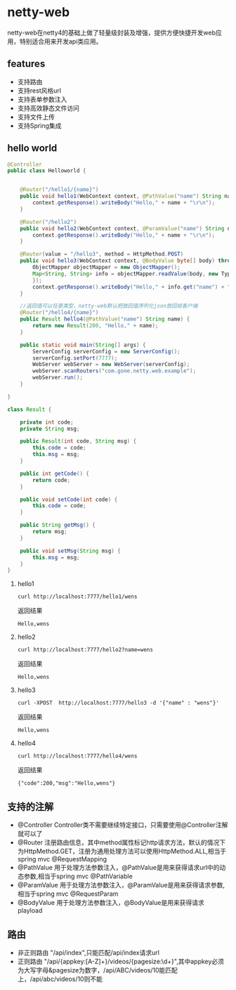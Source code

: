 # netty-web

netty-web在netty4的基础上做了轻量级封装及增强，提供方便快捷开发web应用，特别适合用来开发api类应用。

## features

* 支持路由
* 支持rest风格url
* 支持表单参数注入
* 支持高效静态文件访问
* 支持文件上传
* 支持Spring集成

## hello world

```java
@Controller
public class Helloworld {


    @Router("/hello1/{name}")
    public void hello1(WebContext context, @PathValue("name") String name) {
        context.getResponse().writeBody("Hello," + name + "\r\n");
    }

    @Router("/hello2")
    public void hello2(WebContext context, @ParamValue("name") String name) {
        context.getResponse().writeBody("Hello," + name + "\r\n");
    }

    @Router(value = "/hello3", method = HttpMethod.POST)
    public void hello3(WebContext context, @BodyValue byte[] body) throws IOException {
        ObjectMapper objectMapper = new ObjectMapper();
        Map<String, String> info = objectMapper.readValue(body, new TypeReference<Map<String, String>>() {
        });
        context.getResponse().writeBody("Hello," + info.get("name") + "\r\n");
    }

    //返回值可以任意类型，netty-web默认把放回值序列化json放回给客户端
    @Router("/hello4/{name}")
    public Result hello4(@PathValue("name") String name) {
        return new Result(200, "Hello," + name);
    }

    public static void main(String[] args) {
        ServerConfig serverConfig = new ServerConfig();
        serverConfig.setPort(7777);
        WebServer webServer = new WebServer(serverConfig);
        webServer.scanRouters("com.gone.netty.web.example");
        webServer.run();
    }

}

class Result {

    private int code;
    private String msg;

    public Result(int code, String msg) {
        this.code = code;
        this.msg = msg;
    }

    public int getCode() {
        return code;
    }

    public void setCode(int code) {
        this.code = code;
    }

    public String getMsg() {
        return msg;
    }

    public void setMsg(String msg) {
        this.msg = msg;
    }
}

```

1. hello1
    ```
    curl http://localhost:7777/hello1/wens
    ```
    返回结果
    ```
    Hello,wens
    ```
2. hello2
    ```
    curl http://localhost:7777/hello2?name=wens
    ```
    返回结果
    ```
    Hello,wens
    ```
3. hello3
    ```
    curl -XPOST  http://localhost:7777/hello3 -d '{"name" : "wens"}'
    ```
    返回结果
    ```
    Hello,wens
    ```
3. hello4
    ```
    curl http://localhost:7777/hello4/wens
    ```
    返回结果
    ```
    {"code":200,"msg":"Hello,wens"}
    ```

## 支持的注解

* @Controller 
    Controller类不需要继续特定接口，只需要使用@Controller注解就可以了
* @Router
    注册路由信息，其中method属性标记http请求方法，默认的情况下为HttpMethod.GET，注册为通用处理方法可以使用HttpMethod.ALL,相当于spring mvc @RequestMapping
* @PathValue
    用于处理方法参数注入，@PathValue是用来获得请求url中的动态参数,相当于spring mvc @PathVariable
* @ParamValue
    用于处理方法参数注入，@ParamValue是用来获得请求参数,相当于spring mvc @RequestParam
* @BodyValue
    用于处理方法参数注入，@BodyValue是用来获得请求playload
    
## 路由
* 非正则路由
    "/api/index",只能匹配/api/index请求url
* 正则路由
    "/api/{appkey:[A-Z]+}/videos/{pagesize:\d+}",其中appkey必须为大写字母&pagesize为数字，/api/ABC/videos/10能匹配上，/api/abc/videos/10则不能




  
